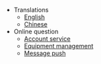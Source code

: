 * Translations
  * [English](en/)
  * [Chinese](zh-cn/)
* Online question
  * [Account service](#)
  * [Equipment management](#)
  * [Message push](#)
 